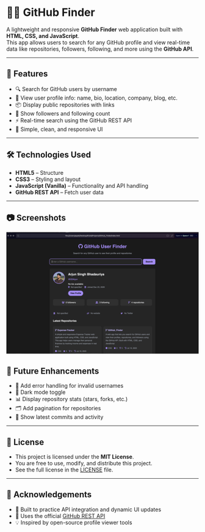 # 🕵️‍♂️ GitHub Finder

A lightweight and responsive **GitHub Finder** web application built with **HTML, CSS, and JavaScript**.  
This app allows users to search for any GitHub profile and view real-time data like repositories, followers, following, and more using the **GitHub API**.

---

## 🌟 Features

- 🔍 Search for GitHub users by username  
- 📄 View user profile info: name, bio, location, company, blog, etc.  
- 📦 Display public repositories with links  
- 👥 Show followers and following count  
- ⚡ Real-time search using the GitHub REST API  
- 🎯 Simple, clean, and responsive UI

---

## 🛠️ Technologies Used

- **HTML5** – Structure  
- **CSS3** – Styling and layout  
- **JavaScript (Vanilla)** – Functionality and API handling  
- **GitHub REST API** – Fetch user data

---

## 📷 Screenshots

![App Screenshot](https://github.com/22Arjun/GitHub_Finder/blob/main/Screenshot.png)

## 📌 Future Enhancements

- 🧪 Add error handling for invalid usernames  
- 🎨 Dark mode toggle  
- 📊 Display repository stats (stars, forks, etc.)  
- 🗂️ Add pagination for repositories  
- 🔄 Show latest commits and activity

---

## 📄 License

- This project is licensed under the **MIT License**.  
- You are free to use, modify, and distribute this project.  
- See the full license in the [LICENSE](LICENSE) file.

---

## 🙏 Acknowledgements

- 🧠 Built to practice API integration and dynamic UI updates  
- 🧰 Uses the official [GitHub REST API](https://docs.github.com/en/rest)  
- 💡 Inspired by open-source profile viewer tools  
